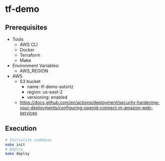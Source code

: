 # tf-demo

## Prerequisites

- Tools
  - AWS CLI
  - Docker
  - Terraform
  - Make
- Environment Variables:
  - AWS_REGION
- AWS
  - S3 bucket
    - name: tf-demo-astortz
    - region: us-east-2
    - versioning: enabled
  - https://docs.github.com/en/actions/deployment/security-hardening-your-deployments/configuring-openid-connect-in-amazon-web-services

## Execution

```bash
# Initialize codebase
make init
# Deploy
make deploy
```